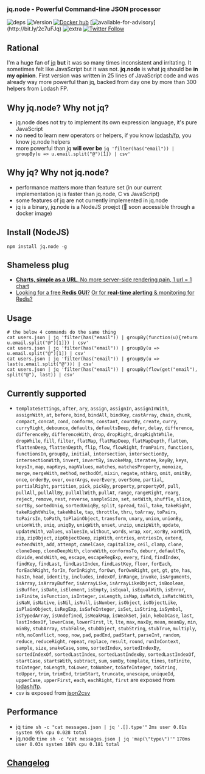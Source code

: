 ### jq.node - Powerful Command-line JSON processor

![deps](https://img.shields.io/david/fgribreau/jq.node.svg?style=flat) ![Version](https://img.shields.io/npm/v/jq.node.svg?style=flat) [![Docker hub](https://img.shields.io/docker/pulls/fgribreau/jq.node.svg)](https://hub.docker.com/r/fgribreau/jq.node/) [![available-for-advisory](https://img.shields.io/badge/available%20for%20consulting%20advisory-yes-ff69b4.svg?)](http://bit.ly/2c7uFJq) ![extra](https://img.shields.io/badge/actively%20maintained-yes-ff69b4.svg) [![Twitter Follow](https://img.shields.io/twitter/follow/fgribreau.svg?style=flat)](https://twitter.com/FGRibreau)

## Rational

I'm a huge fan of [jq](https://github.com/stedolan/jq) **but** it was so many times inconsistent and irritating. It sometimes felt like JavaScript but it was not.
**jq.node** is what jq should be **in my opinion**. First version was written in 25 lines of JavaScript code and was already way more powerful than jq, backed from day one by more than 300 helpers from Lodash FP.

## Why jq.node? Why not jq?

- jq.node does not try to implement its own expression language, it's pure JavaScript
- no need to learn new operators or helpers, if you know [lodash/fp](https://github.com/lodash/lodash/wiki/FP-Guide), you know jq.node helpers
- more powerful than jq **will ever be** `jq 'filter(has("email")) | groupBy(u => u.email.split("@")[1]) | csv'`

## Why jq? Why not jq.node?

- performance matters more than feature set (in our current implementation jq is faster than jq.node, C vs JavaScript)
- some features of jq are not currently implemented in jq.node
- jq is a binary, jq.node is a NodeJS proejct (🌟 soon accessible through a docker image)

## Install (NodeJS)

```
npm install jq.node -g
```

## Shameless plug

- [**Charts, simple as a URL**. No more server-side rendering pain, 1 url = 1 chart](https://image-charts.com)
- [Looking for a free **Redis GUI**?](http://redsmin.com) [Or for **real-time alerting** & monitoring for Redis?](http://redsmin.com)

## Usage

```shell
# the below 4 commands do the same thing
cat users.json | jq 'filter(has("email")) | groupBy(function(u){return u.email.split("@")[1]}) | csv'
cat users.json | jq 'filter(has("email")) | groupBy(u => u.email.split("@")[1]) | csv'
cat users.json | jq 'filter(has("email")) | groupBy(u => last(u.email.split("@"))) | csv'
cat users.json | jq 'filter(has("email")) | groupBy(flow(get("email"), split("@"), last)) | csv'
```

## Currently supported

- `templateSettings`, `after`, `ary`, `assign`, `assignIn`, `assignInWith`, `assignWith`, `at`, `before`, `bind`, `bindAll`, `bindKey`, `castArray`, `chain`, `chunk`, `compact`, `concat`, `cond`, `conforms`, `constant`, `countBy`, `create`, `curry`, `curryRight`, `debounce`, `defaults`, `defaultsDeep`, `defer`, `delay`, `difference`, `differenceBy`, `differenceWith`, `drop`, `dropRight`, `dropRightWhile`, `dropWhile`, `fill`, `filter`, `flatMap`, `flatMapDeep`, `flatMapDepth`, `flatten`, `flattenDeep`, `flattenDepth`, `flip`, `flow`, `flowRight`, `fromPairs`, `functions`, `functionsIn`, `groupBy`, `initial`, `intersection`, `intersectionBy`, `intersectionWith`, `invert`, `invertBy`, `invokeMap`, `iteratee`, `keyBy`, `keys`, `keysIn`, `map`, `mapKeys`, `mapValues`, `matches`, `matchesProperty`, `memoize`, `merge`, `mergeWith`, `method`, `methodOf`, `mixin`, `negate`, `nthArg`, `omit`, `omitBy`, `once`, `orderBy`, `over`, `overArgs`, `overEvery`, `overSome`, `partial`, `partialRight`, `partition`, `pick`, `pickBy`, `property`, `propertyOf`, `pull`, `pullAll`, `pullAllBy`, `pullAllWith`, `pullAt`, `range`, `rangeRight`, `rearg`, `reject`, `remove`, `rest`, `reverse`, `sampleSize`, `set`, `setWith`, `shuffle`, `slice`, `sortBy`, `sortedUniq`, `sortedUniqBy`, `split`, `spread`, `tail`, `take`, `takeRight`, `takeRightWhile`, `takeWhile`, `tap`, `throttle`, `thru`, `toArray`, `toPairs`, `toPairsIn`, `toPath`, `toPlainObject`, `transform`, `unary`, `union`, `unionBy`, `unionWith`, `uniq`, `uniqBy`, `uniqWith`, `unset`, `unzip`, `unzipWith`, `update`, `updateWith`, `values`, `valuesIn`, `without`, `words`, `wrap`, `xor`, `xorBy`, `xorWith`, `zip`, `zipObject`, `zipObjectDeep`, `zipWith`, `entries`, `entriesIn`, `extend`, `extendWith`, `add`, `attempt`, `camelCase`, `capitalize`, `ceil`, `clamp`, `clone`, `cloneDeep`, `cloneDeepWith`, `cloneWith`, `conformsTo`, `deburr`, `defaultTo`, `divide`, `endsWith`, `eq`, `escape`, `escapeRegExp`, `every`, `find`, `findIndex`, `findKey`, `findLast`, `findLastIndex`, `findLastKey`, `floor`, `forEach`, `forEachRight`, `forIn`, `forInRight`, `forOwn`, `forOwnRight`, `get`, `gt`, `gte`, `has`, `hasIn`, `head`, `identity`, `includes`, `indexOf`, `inRange`, `invoke`, `isArguments`, `isArray`, `isArrayBuffer`, `isArrayLike`, `isArrayLikeObject`, `isBoolean`, `isBuffer`, `isDate`, `isElement`, `isEmpty`, `isEqual`, `isEqualWith`, `isError`, `isFinite`, `isFunction`, `isInteger`, `isLength`, `isMap`, `isMatch`, `isMatchWith`, `isNaN`, `isNative`, `isNil`, `isNull`, `isNumber`, `isObject`, `isObjectLike`, `isPlainObject`, `isRegExp`, `isSafeInteger`, `isSet`, `isString`, `isSymbol`, `isTypedArray`, `isUndefined`, `isWeakMap`, `isWeakSet`, `join`, `kebabCase`, `last`, `lastIndexOf`, `lowerCase`, `lowerFirst`, `lt`, `lte`, `max`, `maxBy`, `mean`, `meanBy`, `min`, `minBy`, `stubArray`, `stubFalse`, `stubObject`, `stubString`, `stubTrue`, `multiply`, `nth`, `noConflict`, `noop`, `now`, `pad`, `padEnd`, `padStart`, `parseInt`, `random`, `reduce`, `reduceRight`, `repeat`, `replace`, `result`, `round`, `runInContext`, `sample`, `size`, `snakeCase`, `some`, `sortedIndex`, `sortedIndexBy`, `sortedIndexOf`, `sortedLastIndex`, `sortedLastIndexBy`, `sortedLastIndexOf`, `startCase`, `startsWith`, `subtract`, `sum`, `sumBy`, `template`, `times`, `toFinite`, `toInteger`, `toLength`, `toLower`, `toNumber`, `toSafeInteger`, `toString`, `toUpper`, `trim`, `trimEnd`, `trimStart`, `truncate`, `unescape`, `uniqueId`, `upperCase`, `upperFirst`, `each`, `eachRight`, `first` are exposed from [lodash/fp](https://github.com/lodash/lodash/wiki/FP-Guide).
- `csv` is exposed from [json2csv](https://github.com/zemirco/json2csv)


## Performance

- jq      `time sh -c "cat messages.json | jq '.[].type'"`              `2ms user 0.01s system 95% cpu 0.028 total`
- jq.node `time sh -c "cat messages.json | jq 'map(\"type\")'"`         `170ms user 0.03s system 108% cpu 0.181 total`

## [Changelog](/CHANGELOG.md)
